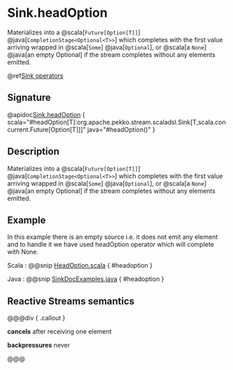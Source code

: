 # Sink.headOption

Materializes into a @scala[`Future[Option[T]]`] @java[`CompletionStage<Optional<T>>`] which completes with the first value arriving wrapped in @scala[`Some`] @java[`Optional`], or @scala[a `None`] @java[an empty Optional] if the stream completes without any elements emitted.

@ref[Sink operators](../index.md#sink-operators)

## Signature

@apidoc[Sink.headOption](Sink$) { scala="#headOption[T]:org.apache.pekko.stream.scaladsl.Sink[T,scala.concurrent.Future[Option[T]]]" java="#headOption()" }


## Description

Materializes into a @scala[`Future[Option[T]]`] @java[`CompletionStage<Optional<T>>`] which completes with the first value arriving wrapped in @scala[`Some`] @java[`Optional`],
or @scala[a `None`] @java[an empty Optional] if the stream completes without any elements emitted.

## Example

In this example there is an empty source i.e. it does not emit any element and to handle it we have used headOption operator which will complete with None.

Scala
:   @@snip [HeadOption.scala](/docs/src/test/scala/docs/stream/operators/sink/HeadOption.scala) { #headoption }

Java
:   @@snip [SinkDocExamples.java](/docs/src/test/java/jdocs/stream/operators/SinkDocExamples.java) { #headoption }

## Reactive Streams semantics

@@@div { .callout }

**cancels** after receiving one element

**backpressures** never

@@@


